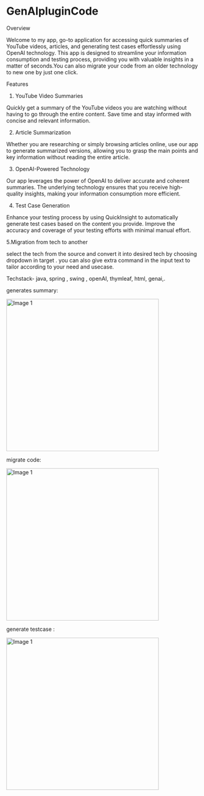 # GenAIpluginCode

Overview

Welcome to my app,  go-to application for accessing quick summaries of YouTube videos, articles, and generating test cases effortlessly using OpenAI technology. This app is designed to streamline your information consumption and testing process, providing you with valuable insights in a matter of seconds.You can also migrate your code from an older technology to new one by just one click.

Features
1. YouTube Video Summaries
   
Quickly get a summary of the YouTube videos you are watching without having to go through the entire content. Save time and stay informed with concise and relevant information.

2. Article Summarization

Whether you are researching or simply browsing articles online, use our app to generate summarized versions, allowing you to grasp the main points and key information without reading the entire article.

3. OpenAI-Powered Technology
 
Our app leverages the power of OpenAI to deliver accurate and coherent summaries. The underlying technology ensures that you receive high-quality insights, making your information consumption more efficient.

4. Test Case Generation

Enhance your testing process by using QuickInsight to automatically generate test cases based on the content you provide. Improve the accuracy and coverage of your testing efforts with minimal manual effort.

5.Migration from tech to another

select the tech from the source and convert it into desired tech by choosing dropdown in target . you can also give extra command in the input text to tailor according to 
your need and usecase.

Techstack- java, spring , swing , openAI, thymleaf, html, genai,.

generates summary:

<p align="left">
  <img src="https://github.com/sakshisingh301/GenAIpluginCode/assets/65009101/d6b16e7f-ddef-4443-9ccd-ae1786234a26" alt="Image 1" width="400px">
</p>

migrate code:

<p align="left">
  <img src="https://github.com/sakshisingh301/GenAIpluginCode/assets/65009101/0879b8b2-658c-4712-b0d1-5f8f57b1ec91" alt="Image 1" width="400px">
</p>

generate testcase :

<p align="left">
  <img src="https://github.com/sakshisingh301/GenAIpluginCode/assets/65009101/3d2a410b-f3d9-4848-80a3-8da5c3ae4dc0" alt="Image 1" width="400px">
</p>

